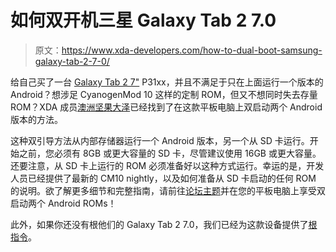 # 如何双开机三星 Galaxy Tab 2 7.0

> 原文：<https://www.xda-developers.com/how-to-dual-boot-samsung-galaxy-tab-2-7-0/>

给自己买了一台 [Galaxy Tab 2 7"](http://forum.xda-developers.com/forumdisplay.php?f=1600) P31xx，并且不满足于只在上面运行一个版本的 Android？想涉足 CyanogenMod 10 这样的定制 ROM，但又不想同时失去存量 ROM？XDA 成员[澳洲坚果大泽](http://forum.xda-developers.com/member.php?u=4533145)已经找到了在这款平板电脑上双启动两个 Android 版本的方法。

这种双引导方法从内部存储器运行一个 Android 版本，另一个从 SD 卡运行。开始之前，您必须有 8GB 或更大容量的 SD 卡，尽管建议使用 16GB 或更大容量。还要注意，从 SD 卡上运行的 ROM 必须准备好以这种方式运行。幸运的是，开发人员已经提供了最新的 CM10 nightly，以及如何准备从 SD 卡启动的任何 ROM 的说明。欲了解更多细节和完整指南，请前往[论坛主题](http://forum.xda-developers.com/showthread.php?t=1866675)并在您的平板电脑上享受双启动两个 Android ROMs！

此外，如果你还没有根他们的 Galaxy Tab 2 7.0，我们已经为这款设备提供了[根指令](http://www.xda-developers.com/android/easy-root-and-recovery-tutorial-for-the-galaxy-tab-2-7-0/)。